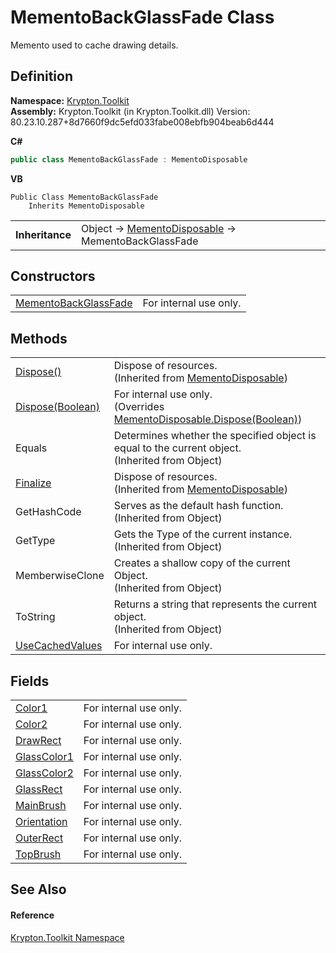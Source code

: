 # MementoBackGlassFade Class


Memento used to cache drawing details.



## Definition
**Namespace:** <a href="79d2eac2-21f4-54ff-7552-b20c33c30600.md">Krypton.Toolkit</a>  
**Assembly:** Krypton.Toolkit (in Krypton.Toolkit.dll) Version: 80.23.10.287+8d7660f9dc5efd033fabe008ebfb904beab6d444

**C#**
``` C#
public class MementoBackGlassFade : MementoDisposable
```
**VB**
``` VB
Public Class MementoBackGlassFade
	Inherits MementoDisposable
```

<table><tr><td><strong>Inheritance</strong></td><td>Object  →  <a href="3aa02582-4a6a-61f5-61ae-e4866cfc3a25.md">MementoDisposable</a>  →  MementoBackGlassFade</td></tr>
</table>



## Constructors
<table>
<tr>
<td><a href="84fbc5a8-d7a5-bd5d-0556-ef9fdc12e3d8.md">MementoBackGlassFade</a></td>
<td>For internal use only.</td></tr>
</table>

## Methods
<table>
<tr>
<td><a href="052023e9-566d-7d13-8027-b333c5864ad8.md">Dispose()</a></td>
<td>Dispose of resources.<br />(Inherited from <a href="3aa02582-4a6a-61f5-61ae-e4866cfc3a25.md">MementoDisposable</a>)</td></tr>
<tr>
<td><a href="12ba7779-854c-6698-75d0-c6a0b0ef63d8.md">Dispose(Boolean)</a></td>
<td>For internal use only.<br />(Overrides <a href="97f8a76f-a8bd-2e39-8f9c-5ff6769285e0.md">MementoDisposable.Dispose(Boolean)</a>)</td></tr>
<tr>
<td>Equals</td>
<td>Determines whether the specified object is equal to the current object.<br />(Inherited from Object)</td></tr>
<tr>
<td><a href="6c2e4674-96e9-9a5c-deb8-83a0f543353f.md">Finalize</a></td>
<td>Dispose of resources.<br />(Inherited from <a href="3aa02582-4a6a-61f5-61ae-e4866cfc3a25.md">MementoDisposable</a>)</td></tr>
<tr>
<td>GetHashCode</td>
<td>Serves as the default hash function.<br />(Inherited from Object)</td></tr>
<tr>
<td>GetType</td>
<td>Gets the Type of the current instance.<br />(Inherited from Object)</td></tr>
<tr>
<td>MemberwiseClone</td>
<td>Creates a shallow copy of the current Object.<br />(Inherited from Object)</td></tr>
<tr>
<td>ToString</td>
<td>Returns a string that represents the current object.<br />(Inherited from Object)</td></tr>
<tr>
<td><a href="51616918-66b5-a1e5-8507-09b20e1fccc7.md">UseCachedValues</a></td>
<td>For internal use only.</td></tr>
</table>

## Fields
<table>
<tr>
<td><a href="7bd041ac-780c-036f-bbbc-bc15ecb12557.md">Color1</a></td>
<td>For internal use only.</td></tr>
<tr>
<td><a href="acebbafb-d5a5-1241-9564-86d551256508.md">Color2</a></td>
<td>For internal use only.</td></tr>
<tr>
<td><a href="d26cc875-7f6a-0199-660b-01a81f43c228.md">DrawRect</a></td>
<td>For internal use only.</td></tr>
<tr>
<td><a href="5d0bf09e-436f-4af8-71bc-32b2574a2ebb.md">GlassColor1</a></td>
<td>For internal use only.</td></tr>
<tr>
<td><a href="00910404-2ff1-0cf9-4b35-25069d4bfeb0.md">GlassColor2</a></td>
<td>For internal use only.</td></tr>
<tr>
<td><a href="df6aca2a-7828-447c-892c-14e904ecbd69.md">GlassRect</a></td>
<td>For internal use only.</td></tr>
<tr>
<td><a href="94f3a702-a448-0119-4423-adf59cbdc86f.md">MainBrush</a></td>
<td>For internal use only.</td></tr>
<tr>
<td><a href="8c2df414-b219-711b-00f2-05435a502ef9.md">Orientation</a></td>
<td>For internal use only.</td></tr>
<tr>
<td><a href="0c55f82e-a626-2bd9-c36f-2db708669640.md">OuterRect</a></td>
<td>For internal use only.</td></tr>
<tr>
<td><a href="048c855e-22cf-5f41-a752-e2f9da3e1f8f.md">TopBrush</a></td>
<td>For internal use only.</td></tr>
</table>

## See Also


#### Reference
<a href="79d2eac2-21f4-54ff-7552-b20c33c30600.md">Krypton.Toolkit Namespace</a>  
